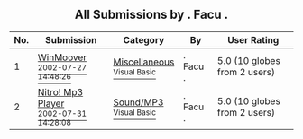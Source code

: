 ﻿<div align="center">

## All Submissions by \. Facu \.

</div>

No.  | Submission | Category | By   | User Rating
---- | ---------- | -------- | ---- | -----------
1 | [WinMoover<br /><sup>2002-07-27 14:48:26</sup>](https://github.com/Planet-Source-Code/facu-winmoover__1-37303) | [Miscellaneous<br /><sup>Visual Basic</sup>](../ByCategory/miscellaneous__1-1.md) | \. Facu \. | 5.0 (10 globes from 2 users)
2 | [Nitro\! Mp3 Player<br /><sup>2002-07-31 14:28:08</sup>](https://github.com/Planet-Source-Code/facu-nitro-mp3-player__1-37453) | [Sound/MP3<br /><sup>Visual Basic</sup>](../ByCategory/sound-mp3__1-45.md) | \. Facu \. | 5.0 (10 globes from 2 users)
